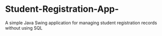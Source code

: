 # Student-Registration-App-
A simple Java Swing application for managing student registration records without using SQL
